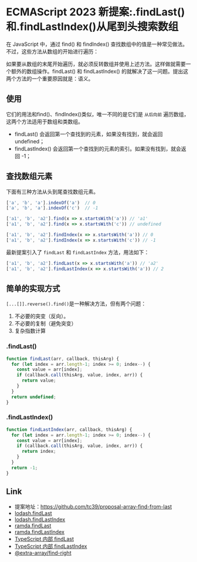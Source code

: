 # ECMAScript 2023 新提案:.findLast()和.findLastIndex()从尾到头搜索数组

在 JavaScript 中，通过 find() 和 findIndex() 查找数组中的值是一种常见做法。不过，这些方法从数组的开始进行遍历：

如果要从数组的末尾开始遍历，就必须反转数组并使用上述方法。这样做就需要一个额外的数组操作。findLast() 和 findLastIndex() 的就解决了这一问题。提出这两个方法的一个重要原因就是：语义。

## 使用

它们的用法和find()、findIndex()类似，唯一不同的是它们是 `从后向前` 遍历数组，这两个方法适用于数组和类数组。

- findLast() 会返回第一个查找到的元素，如果没有找到，就会返回 undefined；
- findLastIndex() 会返回第一个查找到的元素的索引。如果没有找到，就会返回 -1；

## 查找数组元素

下面有三种方法从头到尾查找数组元素。

```ts
['a', 'b', 'a'].indexOf('a')  // 0
['a', 'b', 'a'].indexOf('c')  // -1
```

```ts
['a1', 'b', 'a2'].find(x => x.startsWith('a')) // 'a1'
['a1', 'b', 'a2'].find(x => x.startsWith('c')) // undefined
```

```ts
['a1', 'b', 'a2'].findIndex(x => x.startsWith('a')) // 0
['a1', 'b', 'a2'].findIndex(x => x.startsWith('c')) // -1
```

最新提案引入了 `findLast` 和 `findLastIndex` 方法，用法如下：

```ts
['a1', 'b', 'a2'].findLast(x => x.startsWith('a')) // 'a2'
['a1', 'b', 'a2'].findLastIndex(x => x.startsWith('a')) // 2
```

## 简单的实现方式

`[...[]].reverse().find()`是一种解决方法，但有两个问题：

1. 不必要的突变（反向）。
2. 不必要的复制（避免突变）
3. 复杂指数计算

### .findLast()

```ts
function findLast(arr, callback, thisArg) {
  for (let index = arr.length-1; index >= 0; index--) {
    const value = arr[index];
    if (callback.call(thisArg, value, index, arr)) {
      return value;
    }
  }
  return undefined;
}
```

### .findLastIndex()

```ts
function findLastIndex(arr, callback, thisArg) {
  for (let index = arr.length-1; index >= 0; index--) {
    const value = arr[index];
    if (callback.call(thisArg, value, index, arr)) {
      return index;
    }
  }
  return -1;
}
```

## Link

- 提案地址：https://github.com/tc39/proposal-array-find-from-last
- [lodash.findLast](https://lodash.com/docs/4.17.15#findLast)
- [lodash.findLastIndex](https://lodash.com/docs/4.17.15#findLastIndex)
- [ramda.findLast](https://ramdajs.com/docs/#findLast)
- [ramda.findLastIndex](https://ramdajs.com/docs/#findLastIndex)
- [TypeScript 内部 findLast](https://github.com/microsoft/TypeScript/blob/main/src/compiler/core.ts#L179)
- [TypeScript 内部 findLastIndex](https://github.com/microsoft/TypeScript/blob/main/src/compiler/core.ts#L203)
- [@extra-array/find-right](https://www.npmjs.com/package/@extra-array/find-right)

